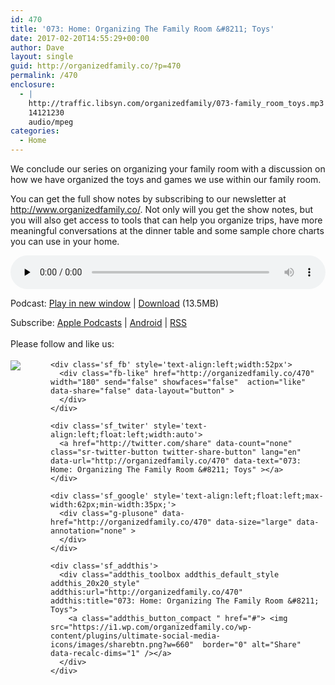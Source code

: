 ```yaml
---
id: 470
title: '073: Home: Organizing The Family Room &#8211; Toys'
date: 2017-02-20T14:55:29+00:00
author: Dave
layout: single
guid: http://organizedfamily.co/?p=470
permalink: /470
enclosure:
  - |
    http://traffic.libsyn.com/organizedfamily/073-family_room_toys.mp3
    14121230
    audio/mpeg
categories:
  - Home
---
```

We conclude our series on organizing your family room with a discussion on how we have organized the toys and games we use within our family room.

You can get the full show notes by subscribing to our newsletter at <http://www.organizedfamily.co/>. Not only will you get the show notes, but you will also get access to tools that can help you organize trips, have more meaningful conversations at the dinner table and some sample chore charts you can use in your home.

<div class="powerpress_player" id="powerpress_player_5394">
  <audio class="wp-audio-shortcode" id="audio-470-74" preload="none" style="width: 100%;" controls="controls"><source type="audio/mpeg" src="http://traffic.libsyn.com/organizedfamily/073-family_room_toys.mp3?_=74" /><a href="http://traffic.libsyn.com/organizedfamily/073-family_room_toys.mp3">http://traffic.libsyn.com/organizedfamily/073-family_room_toys.mp3</a></audio>
</div>

<p class="powerpress_links powerpress_links_mp3">
  Podcast: <a href="http://traffic.libsyn.com/organizedfamily/073-family_room_toys.mp3" class="powerpress_link_pinw" target="_blank" title="Play in new window" onclick="return powerpress_pinw('http://organizedfamily.co/?powerpress_pinw=470-podcast');" rel="nofollow">Play in new window</a> | <a href="http://traffic.libsyn.com/organizedfamily/073-family_room_toys.mp3" class="powerpress_link_d" title="Download" rel="nofollow" download="073-family_room_toys.mp3">Download</a> (13.5MB)
</p>

<p class="powerpress_links powerpress_subscribe_links">
  Subscribe: <a href="https://itunes.apple.com/us/podcast/organized-family/id1047979605?mt=2&ls=1#episodeGuid=http%3A%2F%2Forganizedfamily.co%2F%3Fp%3D470" class="powerpress_link_subscribe powerpress_link_subscribe_itunes" title="Subscribe on Apple Podcasts" rel="nofollow">Apple Podcasts</a> | <a href="http://subscribeonandroid.com/organizedfamily.co/feed/podcast" class="powerpress_link_subscribe powerpress_link_subscribe_android" title="Subscribe on Android" rel="nofollow">Android</a> | <a href="http://organizedfamily.co/feed/podcast" class="powerpress_link_subscribe powerpress_link_subscribe_rss" title="Subscribe via RSS" rel="nofollow">RSS</a>
</p>

<div class='sfsi_Sicons' style='width: 100%; display: inline-block; vertical-align: middle; text-align:left'>
  <div style='margin:0px 8px 0px 0px; line-height: 24px'>
    <span>Please follow and like us:</span>
  </div>
  
  <div class='sfsi_socialwpr'>
    <div class='sf_subscrbe' style='text-align:left;float:left;width:64px'>
      <a href="http://www.specificfeeds.com/widget/emailsubscribe/MTc5ODgx/OA==/" target="_blank"><img src="https://i2.wp.com/organizedfamily.co/wp-content/plugins/ultimate-social-media-icons/images/follow_subscribe.png?w=660" data-recalc-dims="1" /></a>
    </div>
    
    <div class='sf_fb' style='text-align:left;width:52px'>
      <div class="fb-like" href="http://organizedfamily.co/470" width="180" send="false" showfaces="false"  action="like" data-share="false" data-layout="button" >
      </div>
    </div>
    
    <div class='sf_twiter' style='text-align:left;float:left;width:auto'>
      <a href="http://twitter.com/share" data-count="none" class="sr-twitter-button twitter-share-button" lang="en" data-url="http://organizedfamily.co/470" data-text="073: Home: Organizing The Family Room &#8211; Toys" ></a>
    </div>
    
    <div class='sf_google' style='text-align:left;float:left;max-width:62px;min-width:35px;'>
      <div class="g-plusone" data-href="http://organizedfamily.co/470" data-size="large" data-annotation="none" >
      </div>
    </div>
    
    <div class='sf_addthis'>
      <div class="addthis_toolbox addthis_default_style addthis_20x20_style" addthis:url="http://organizedfamily.co/470" addthis:title="073: Home: Organizing The Family Room &#8211; Toys">
        <a class="addthis_button_compact " href="#"> <img src="https://i1.wp.com/organizedfamily.co/wp-content/plugins/ultimate-social-media-icons/images/sharebtn.png?w=660"  border="0" alt="Share" data-recalc-dims="1" /></a>
      </div>
    </div>
  </div>
</div>